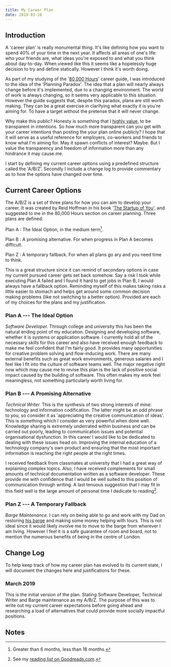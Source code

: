 ```yaml
---
title: My Career Plan
date: 2019-03-10
---
```


## Introduction

A 'career plan' is really monumental thing. It's like defining how you want to
spend 40% of your time in the next year. It affects all areas of one's life:
who your friends are, what ideas you're exposed to and what you think about
day-to-day. When viewed like this it seems like a hopelessly huge decision to
try and define statically. However I think it's worth doing.

As part of my studying of the '[80,000 Hours][]' career guide, I was introduced
to the idea of the 'Planning Paradox'. The idea that a plan will nearly always
change before it's implemented, due to a changing environment. The world of
work is always changing, so it seems very applicable to this situation. However
the guide suggests that, despite this paradox, plans are still worth making.
They can be a great exercise in clarifying what exactly it is you're aiming
for. To have a target without the pretense that it will never change.

Why make this public? Honesty is something that I [highly value][], to be
transparent in intentions. So how much more transparent can you get with your
career intentions than posting the your plan online publicly? I hope that it
will serve as a useful reference for employers, co-workers and friends to know
what I'm aiming for. May it spawn conflicts of interest? Maybe. But I value the
transparency and freedom of information more than any hindrance it may cause
me.

I start by defining my current career options using a predefined structure
called the 'A/B/Z'. Secondly I include a change log to provide commentary as to
how the options have changed over time.

[80,000 Hours]: https://80000hours.org/career-guide/
[highly value]: /values.html

## Current Career Options

The A/B/Z is a set of three plans for how you can aim to develop your career. It was created by Reid Hoffman in his book '[The Startup of You][]', and suggested to me in the 80,000 Hours section on career planning. Three plans are defined:

Plan A
: The Ideal Option, in the medium term[^1].

Plan B
: A promising alternative. For when progress in Plan A becomes difficult.

Plan Z
: A temporary fallback. For when all plans go ary and you need time to think.

This is a great structure since it can remind of secondary options in case my current pursued career gets set back somehow. Say a risk I took while executing Plan A failed and I found it hard to get jobs in Plan B, I would always have a fallback option. Reminding myself of this makes taking risks a little easier to stomach and helps get around some common decision making problems (like not switching to a better option). Provided are each of my choices for the plans and my justification.

[The Startup of You]: https://www.goodreads.com/book/show/12030438-the-start-up-of-you
[^1]: Greater than 6 months, less than 18 months.

### Plan A --- The Ideal Option

_Software Developer._ Through college and university this has been the natural ending point of my education. Designing and developing software, whether it is systems or application software. I currently hold all of the necessary skills for this career and also have received enough feedback to make me feel confident that I'm fairly good. It provides many opportunities for creative problem solving and flow-inducing work. There are many external benefits such as great work environments, generous salaries and I feel like I fit into the culture of software teams well. The major negative right now which may cause me to revise this plan is the lack of positive social impact caused by the building of software. This often makes my work feel meaningless, not something particularly worth living for.

### Plan B --- A Promising Alternative

_Technical Writer._ This is the synthesis of two strong interests of mine: technology and information codification. The latter might be an odd phrase to you, so consider it as 'appreciating the creative communication of ideas'. This is something which I consider as very powerful when done well. Knowledge sharing is extremely underrated within business and can be carried out poorly, leading to communication issues and potential organisational dysfunction. In this career I would like to be dedicated to dealing with these issues head on. Improving the internal education of a technology company's own product and ensuring that the most important information is reaching the right people at the right times. 

I received feedback from classmates at university that I had a great way of explaining complex topics. Also, I have received complements for small amounts of technical documentation written as a software developer. These provide me with confidence that I would be well suited to this position of communication through writing. A last tenuous suggestion that I may fit in this field well is the large amount of personal time I dedicate to reading[^2]. 

[reading list on Goodreads.com]: https://www.goodreads.com/user/show/56943009-josh-taylor
[^2]: See my [reading list on Goodreads.com][].

### Plan Z --- A Temporary Fallback

_Barge Maintenance._ I can rely on being able to go and work with my Dad on restoring [his barge][] and making some money helping with tours. This is not ideal since it would likely involve me to move to the barge from wherever I am living. However I feel it is a safe guarantee of room and board, not to mention the numerous benefits of being in the centre of London.

[his barge]: https://en.wikipedia.org/wiki/SB_Lady_Daphne

## Change Log

To help keep track of how my career plan has evolved to its current state, I will document the changes here and justifications for these.

### March 2019

This is the initial version of the plan. Stating Software Developer, Technical Writer and Barge maintenance as my A/B/Z. The purpose of this was to write out my current career expectations before going ahead and researching a load of alternatives that could provide more socially impactful positions.

## Notes
